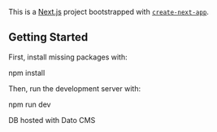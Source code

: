 This is a [Next.js](https://nextjs.org/) project bootstrapped with [`create-next-app`](https://github.com/vercel/next.js/tree/canary/packages/create-next-app).

## Getting Started

First, install missing packages with:

npm install

Then, run the development server with:

npm run dev


DB hosted with Dato CMS
